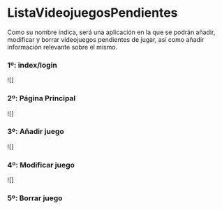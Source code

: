 # ListaVideojuegosPendientes
Como su nombre indica, será una aplicación en la que se podrán añadir, modificar y borrar videojuegos pendientes de jugar, así como añadir información relevante sobre el mismo.

### 1º: index/login

![]

### 2º: Página Principal

![]


### 3º: Añadir juego

![]

### 4º: Modificar juego

![]

### 5º: Borrar juego
